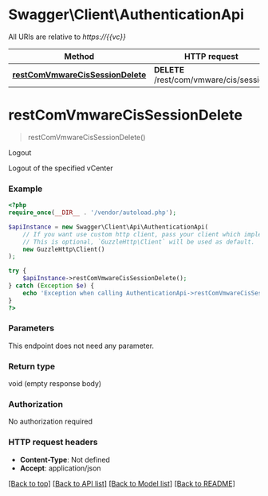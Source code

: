 # Swagger\Client\AuthenticationApi

All URIs are relative to *https://{{vc}}*

Method | HTTP request | Description
------------- | ------------- | -------------
[**restComVmwareCisSessionDelete**](AuthenticationApi.md#restcomvmwarecissessiondelete) | **DELETE** /rest/com/vmware/cis/session | Logout

# **restComVmwareCisSessionDelete**
> restComVmwareCisSessionDelete()

Logout

Logout of the specified vCenter

### Example
```php
<?php
require_once(__DIR__ . '/vendor/autoload.php');

$apiInstance = new Swagger\Client\Api\AuthenticationApi(
    // If you want use custom http client, pass your client which implements `GuzzleHttp\ClientInterface`.
    // This is optional, `GuzzleHttp\Client` will be used as default.
    new GuzzleHttp\Client()
);

try {
    $apiInstance->restComVmwareCisSessionDelete();
} catch (Exception $e) {
    echo 'Exception when calling AuthenticationApi->restComVmwareCisSessionDelete: ', $e->getMessage(), PHP_EOL;
}
?>
```

### Parameters
This endpoint does not need any parameter.

### Return type

void (empty response body)

### Authorization

No authorization required

### HTTP request headers

 - **Content-Type**: Not defined
 - **Accept**: application/json

[[Back to top]](#) [[Back to API list]](../../README.md#documentation-for-api-endpoints) [[Back to Model list]](../../README.md#documentation-for-models) [[Back to README]](../../README.md)

